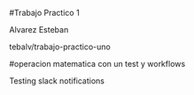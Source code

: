 #Trabajo Practico 1

Alvarez Esteban

tebalv/trabajo-practico-uno

#operacion matematica con un test y workflows

Testing slack notifications
